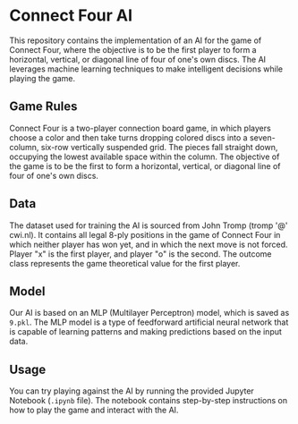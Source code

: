 # Connect Four AI

This repository contains the implementation of an AI for the game of Connect Four, where the objective is to be the first player to form a horizontal, vertical, or diagonal line of four of one's own discs. The AI leverages machine learning techniques to make intelligent decisions while playing the game.

## Game Rules

Connect Four is a two-player connection board game, in which players choose a color and then take turns dropping colored discs into a seven-column, six-row vertically suspended grid. The pieces fall straight down, occupying the lowest available space within the column. The objective of the game is to be the first to form a horizontal, vertical, or diagonal line of four of one's own discs.

## Data

The dataset used for training the AI is sourced from John Tromp (tromp '@' cwi.nl). It contains all legal 8-ply positions in the game of Connect Four in which neither player has won yet, and in which the next move is not forced. Player "x" is the first player, and player "o" is the second. The outcome class represents the game theoretical value for the first player.

## Model

Our AI is based on an MLP (Multilayer Perceptron) model, which is saved as `9.pkl`. The MLP model is a type of feedforward artificial neural network that is capable of learning patterns and making predictions based on the input data.

## Usage

You can try playing against the AI by running the provided Jupyter Notebook (`.ipynb` file). The notebook contains step-by-step instructions on how to play the game and interact with the AI.

